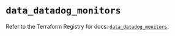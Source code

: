 # `data_datadog_monitors`

Refer to the Terraform Registry for docs: [`data_datadog_monitors`](https://registry.terraform.io/providers/datadog/datadog/3.69.0/docs/data-sources/monitors).
